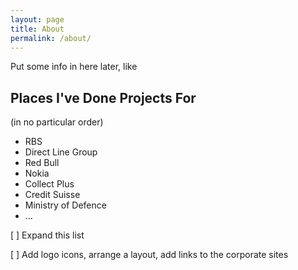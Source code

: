 ```yaml
---
layout: page
title: About
permalink: /about/
---
```


Put some info in here later, like

Places I've Done Projects For
-----------------------------

(in no particular order)

* RBS
* Direct Line Group
* Red Bull
* Nokia
* Collect Plus
* Credit Suisse
* Ministry of Defence
* ...


[ ] Expand this list

[ ] Add logo icons, arrange a layout, add links to the corporate sites


